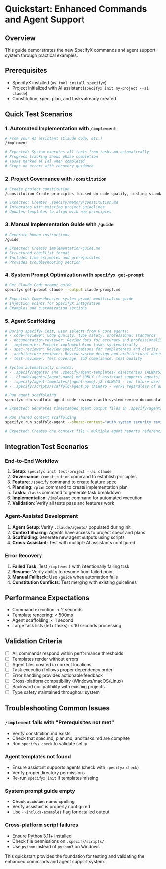 # Quickstart: Enhanced Commands and Agent Support

## Overview
This guide demonstrates the new SpecifyX commands and agent support system through practical examples.

## Prerequisites
- SpecifyX installed (`uv tool install specifyx`)
- Project initialized with AI assistant (`specifyx init my-project --ai claude`)
- Constitution, spec, plan, and tasks already created

## Quick Test Scenarios

### 1. Automated Implementation with `/implement`
```bash
# From your AI assistant (Claude Code, etc.)
/implement

# Expected: System executes all tasks from tasks.md automatically
# Progress tracking shows phase completion
# Tasks marked as [X] when completed
# Stops on errors with recovery guidance
```

### 2. Project Governance with `/constitution`
```bash
# Create project constitution
/constitution Create principles focused on code quality, testing standards, and user experience consistency

# Expected: Creates .specify/memory/constitution.md
# Integrates with existing project guidelines
# Updates templates to align with new principles
```

### 3. Manual Implementation Guide with `/guide`
```bash
# Generate human instructions
/guide

# Expected: Creates implementation-guide.md
# Structured checklist format
# Includes time estimates and prerequisites
# Provides troubleshooting section
```

### 4. System Prompt Optimization with `specifyx get-prompt`
```bash
# Get Claude Code prompt guide
specifyx get-prompt claude --output claude-prompt.md

# Expected: Comprehensive system prompt modification guide
# Injection points for SpecifyX integration
# Examples and customization sections
```

### 5. Agent Scaffolding
```bash
# During specifyx init, user selects from 6 core agents:
# - code-reviewer: Code quality, type safety, professional standards
# - documentation-reviewer: Review docs for accuracy and professionalism
# - implementer: Execute implementation tasks systematically
# - spec-reviewer: Review specifications for completeness and clarity
# - architecture-reviewer: Review system design and architectural decisions
# - test-reviewer: Test coverage, TDD compliance, test quality

# System automatically creates:
# - .specify/agents/ and .specify/agent-templates/ directories (ALWAYS)
# - .claude/agents/{agent-name}.md (ONLY if assistant supports agents)
# - .specify/agent-templates/{agent-name}.j2 (ALWAYS - for future use)
# - .specify/scripts/scaffold-agent.py (ALWAYS - works regardless of assistant)

# Run agent scaffolding
specifyx run scaffold-agent code-reviewer:auth-system-review documentation-reviewer:api-docs-update

# Expected: Generates timestamped agent output files in .specify/agents/{agent-type}/

# Run shared context scaffolding
specifyx run scaffold-agent --shared-context="auth system security review" code-reviewer:security-analysis spec-reviewer:auth-spec-validation

# Expected: Creates one context file + multiple agent reports referencing the context
```

## Integration Test Scenarios

### End-to-End Workflow
1. **Setup**: `specifyx init test-project --ai claude`
2. **Governance**: `/constitution` command to establish principles
3. **Feature**: `/specify` command to create feature spec
4. **Planning**: `/plan` command to create implementation plan
5. **Tasks**: `/tasks` command to generate task breakdown
6. **Implementation**: `/implement` command for automated execution
7. **Validation**: Verify all tests pass and features work

### Agent-Assisted Development
1. **Agent Setup**: Verify `.claude/agents/` populated during init
2. **Context Sharing**: Agents have access to project specs and plans
3. **Scaffolding**: Generate new agent outputs using scripts
4. **Cross-Assistant**: Test with multiple AI assistants configured

### Error Recovery
1. **Failed Task**: Test `/implement` with intentionally failing task
2. **Resume**: Verify ability to resume from failed point
3. **Manual Fallback**: Use `/guide` when automation fails
4. **Constitution Conflicts**: Test merging with existing guidelines

## Performance Expectations
- Command execution: < 2 seconds
- Template rendering: < 500ms
- Agent scaffolding: < 1 second
- Large task lists (50+ tasks): < 10 seconds processing

## Validation Criteria
- [ ] All commands respond within performance thresholds
- [ ] Templates render without errors
- [ ] Agent files created in correct locations
- [ ] Task execution follows proper dependency order
- [ ] Error handling provides actionable feedback
- [ ] Cross-platform compatibility (Windows/macOS/Linux)
- [ ] Backward compatibility with existing projects
- [ ] Type safety maintained throughout system

## Troubleshooting Common Issues

### `/implement` fails with "Prerequisites not met"
- Verify constitution.md exists
- Check that spec.md, plan.md, and tasks.md are complete
- Run `specifyx check` to validate setup

### Agent templates not found
- Ensure assistant supports agents (check with `specifyx check`)
- Verify proper directory permissions
- Re-run `specifyx init` if templates missing

### System prompt guide empty
- Check assistant name spelling
- Verify assistant is properly configured
- Use `--include-examples` flag for detailed output

### Cross-platform script failures
- Ensure Python 3.11+ installed
- Check file permissions on `.specify/scripts/`
- Use `python` instead of `python3` on Windows

This quickstart provides the foundation for testing and validating the enhanced commands and agent support system.